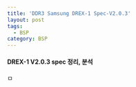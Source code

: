 ```yaml
---
title: 'DDR3 Samsung DREX-1 Spec-V2.0.3'
layout: post
tags:
  - BSP
category: BSP
---
```

#### DREX-1 V2.0.3 spec 정리, 분석

ㅁ